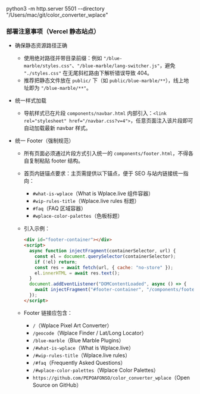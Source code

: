 python3 -m http.server 5501 --directory "/Users/mac/git/color_converter_wplace"

### 部署注意事项（Vercel 静态站点）

- 确保静态资源路径正确

  - 使用绝对路径并带目录前缀：例如 `"/blue-marble/styles.css"`、`"/blue-marble/lang-switcher.js"`，避免 `"./styles.css"` 在无尾斜杠路由下解析错误导致 404。
  - 推荐把静态文件放在 `public/` 下（如 `public/blue-marble/**`），线上地址即为 `"/blue-marble/**"`。

- 统一样式加载

  - 导航样式已在片段 `components/navbar.html` 内部引入：`<link rel="stylesheet" href="/navbar.css?v=4">`，任意页面注入该片段即可自动加载最新 navbar 样式。

- 统一 Footer（强制规范）

  - 所有页面必须通过片段方式引入统一的 `components/footer.html`，不得各自复制粘贴 footer 结构。
  - 首页内链锚点要求：主页需提供以下锚点，便于 SEO 与站内链接统一指向：
    - `#what-is-wplace`（What is Wplace.live 组件容器）
    - `#wip-rules-title`（Wplace.live rules 标题）
    - `#faq`（FAQ 区域容器）
    - `#wplace-color-palettes`（色板标题）
  - 引入示例：

    ```html
    <div id="footer-container"></div>
    <script>
      async function injectFragment(containerSelector, url) {
        const el = document.querySelector(containerSelector);
        if (!el) return;
        const res = await fetch(url, { cache: "no-store" });
        el.innerHTML = await res.text();
      }
      document.addEventListener("DOMContentLoaded", async () => {
        await injectFragment("#footer-container", "/components/footer.html");
      });
    </script>
    ```

  - Footer 链接应包含：
    - `/`（Wplace Pixel Art Converter）
    - `/geocode`（Wplace Finder / Lat/Long Locator）
    - `/blue-marble`（Blue Marble Plugins）
    - `/#what-is-wplace`（What is Wplace.live）
    - `/#wip-rules-title`（Wplace.live rules）
    - `/#faq`（Frequently Asked Questions）
    - `/#wplace-color-palettes`（Wplace Color Palettes）
    - `https://github.com/PEPOAFONSO/color_converter_wplace`（Open Source on GitHub）
